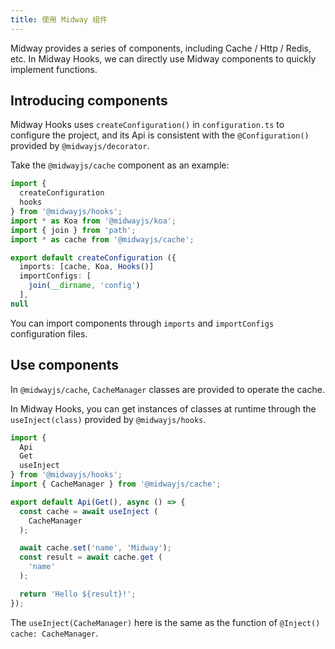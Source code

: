```yaml
---
title: 使用 Midway 组件
---
```


Midway provides a series of components, including Cache / Http / Redis, etc.
In Midway Hooks, we can directly use Midway components to quickly implement functions.

## Introducing components

Midway Hooks uses `createConfiguration()` in `configuration.ts` to configure the project, and its Api is consistent with the `@Configuration()` provided by `@midwayjs/decorator`.

Take the `@midwayjs/cache` component as an example:

```ts
import {
  createConfiguration
  hooks
} from '@midwayjs/hooks';
import * as Koa from '@midwayjs/koa';
import { join } from 'path';
import * as cache from '@midwayjs/cache';

export default createConfiguration ({
  imports: [cache, Koa, Hooks()]
  importConfigs: [
    join(__dirname, 'config')
  ],
null
```

You can import components through `imports` and `importConfigs` configuration files.

## Use components

In `@midwayjs/cache`, `CacheManager` classes are provided to operate the cache.

In Midway Hooks, you can get instances of classes at runtime through the `useInject(class)` provided by `@midwayjs/hooks`.

```ts
import {
  Api
  Get
  useInject
} from '@midwayjs/hooks';
import { CacheManager } from '@midwayjs/cache';

export default Api(Get(), async () => {
  const cache = await useInject (
    CacheManager
  );

  await cache.set('name', 'Midway');
  const result = await cache.get (
    'name'
  );

  return 'Hello ${result}!';
});
```

The `useInject(CacheManager)` here is the same as the function of `@Inject() cache: CacheManager`.
